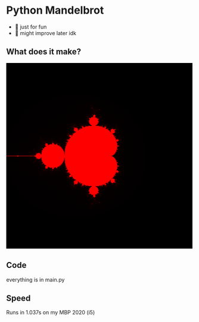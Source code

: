 # Python Mandelbrot

- 🚀 just for fun
- 🥳 might improve later idk

## What does it make?

<img src="https://github.com/mitchazj/mandelbrot/raw/master/mandelbrot.png" />

## Code

everything is in main.py

## Speed

Runs in 1.037s on my MBP 2020 (i5)
